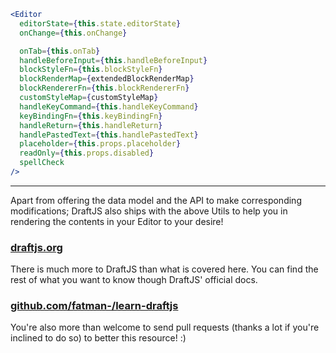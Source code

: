 ```jsx
<Editor
  editorState={this.state.editorState}
  onChange={this.onChange}

  onTab={this.onTab}
  handleBeforeInput={this.handleBeforeInput}
  blockStyleFn={this.blockStyleFn}
  blockRenderMap={extendedBlockRenderMap}
  blockRendererFn={this.blockRendererFn}
  customStyleMap={customStyleMap}
  handleKeyCommand={this.handleKeyCommand}
  keyBindingFn={this.keyBindingFn}
  handleReturn={this.handleReturn}
  handlePastedText={this.handlePastedText}
  placeholder={this.props.placeholder}
  readOnly={this.props.disabled}
  spellCheck
/>
```

---

Apart from offering the data model and the API to make corresponding modifications; DraftJS also ships with the above Utils to help you in rendering the contents in your Editor to your desire!

### [draftjs.org](https://draftjs.org/docs)

There is much more to DraftJS than what is covered here. You can find the rest of what you want to know though DraftJS' official docs.

###  [github.com/fatman-/learn-draftjs](https://github.com/fatman-/learn-draftjs)

You're also more than welcome to send pull requests (thanks a lot if you're inclined to do so) to better this resource! :)
